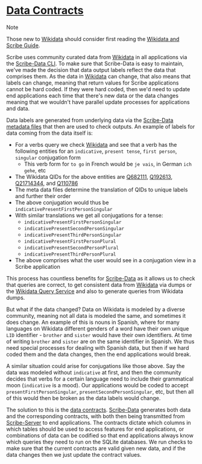 # [Data Contracts](https://github.com/scribe-org/Organization/blob/main/DATA_CONTRACTS.md)

> [!NOTE]
> Those new to [Wikidata](https://www.wikidata.org/wiki/Wikidata) should consider first reading the [Wikidata and Scribe Guide](https://github.com/scribe-org/Organization/blob/main/WIKIDATAGUIDE.md).

Scribe uses community curated data from [Wikidata](https://www.wikidata.org/wiki/Wikidata) in all applications via the [Scribe-Data CLI](https://github.com/scribe-org/Scribe-Data). To make sure that Scribe-Data is easy to maintain, we've made the decision that data output labels reflect the data that comprises them. As the data in [Wikidata](https://www.wikidata.org/wiki/Wikidata) can change, that also means that labels can change, meaning that return values for Scribe applications cannot be hard coded. If they were hard coded, then we'd need to update end applications each time that there's new data or the data changes meaning that we wouldn't have parallel update processes for applications and data.

Data labels are generated from underlying data via the [Scribe-Data metadata files](https://github.com/scribe-org/Scribe-Data/tree/main/src/scribe_data/resources) that then are used to check outputs. An example of labels for data coming from the data itself is:

- For a verbs query we check [Wikidata](https://www.wikidata.org/wiki/Wikidata) and see that a verb has the following entities for an `indicative`, `present tense`, `first person`, `singular` conjugation form
  - This verb form for `to go` in French would be `je vais`, in German `ich gehe`, etc
- The Wikidata QIDs for the above entities are [Q682111](https://www.wikidata.org/wiki/Q682111), [Q192613](https://www.wikidata.org/wiki/Q192613), [Q21714344](https://www.wikidata.org/wiki/Q21714344), and [Q110786](https://www.wikidata.org/wiki/Q110786)
- The meta data files determine the translation of QIDs to unique labels and further their order
- The above conjugation would thus be `indicativePresentFirstPersonSingular`
- With similar translations we get all conjugations for a tense:
  - `indicativePresentFirstPersonSingular`
  - `indicativePresentSecondPersonSingular`
  - `indicativePresentThirdPersonSingular`
  - `indicativePresentFirstPersonPlural`
  - `indicativePresentSecondPersonPlural`
  - `indicativePresentThirdPersonPlural`
- The above comprises what the user would see in a conjugation view in a Scribe application

This process has countless benefits for [Scribe-Data](https://github.com/scribe-org/Scribe-Data) as it allows us to check that queries are correct, to get consistent data from [Wikidata](https://www.wikidata.org/wiki/Wikidata) via dumps or the [Wikidata Query Service](https://query.wikidata.org/) and also to generate queries from Wikidata dumps.

But what if the data changed? Data on Wikidata is modeled by a diverse community, meaning not all data is modeled the same, and sometimes it does change. An example of this is nouns in Spanish, where for many languages on Wikidata different genders of a word have their own unique `LID` identifier - `brother` and `sister` would have their own identifiers. At time of writing `brother` and `sister` are on the same identifier in Spanish. We thus need special processes for dealing with Spanish data, but then if we hard coded them and the data changes, then the end applications would break.

A similar situation could arise for conjugations like those above. Say the data was modeled without `indicative` at first, and then the community decides that verbs for a certain language need to include their grammatical moon (`indicative` is a mood). Our applications would be coded to accept `presentFirstPersonSingular`, `presentSecondPersonSingular`, etc, but then all of this would then be broken as the data labels would change.

The solution to this is the [data contracts](https://github.com/scribe-org/Scribe-Data/tree/main/src/scribe_data/wikidata/data-contracts). [Scribe-Data](https://github.com/scribe-org/Scribe-Data) generates both data and the corresponding contracts, with both then being transmitted from [Scribe-Server](https://github.com/scribe-org/Scribe-Server) to end applications. The contracts dictate which columns in which tables should be used to access features for end applications, or combinations of data can be codified so that end applications always know which queries they need to run on the SQLite databases. We run checks to make sure that the current contracts are valid given new data, and if the data changes then we just update the contract values.

